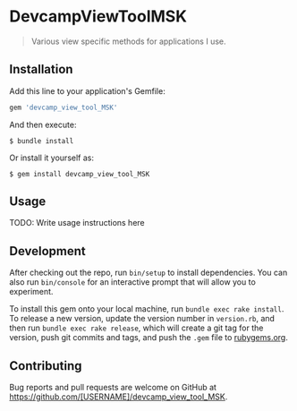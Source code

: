 # DevcampViewToolMSK

>Various view specific methods for applications I use.

## Installation

Add this line to your application's Gemfile:

```ruby
gem 'devcamp_view_tool_MSK'
```

And then execute:

    $ bundle install

Or install it yourself as:

    $ gem install devcamp_view_tool_MSK

## Usage

TODO: Write usage instructions here

## Development

After checking out the repo, run `bin/setup` to install dependencies. You can also run `bin/console` for an interactive prompt that will allow you to experiment.

To install this gem onto your local machine, run `bundle exec rake install`. To release a new version, update the version number in `version.rb`, and then run `bundle exec rake release`, which will create a git tag for the version, push git commits and tags, and push the `.gem` file to [rubygems.org](https://rubygems.org).

## Contributing

Bug reports and pull requests are welcome on GitHub at https://github.com/[USERNAME]/devcamp_view_tool_MSK.

